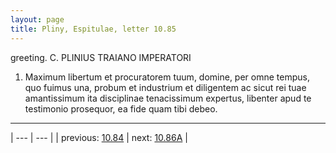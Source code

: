 ```yaml
---
layout: page
title: Pliny, Espitulae, letter 10.85
---
```


greeting. C. PLINIUS TRAIANO IMPERATORI



1. Maximum libertum et procuratorem tuum, domine, per omne tempus, quo fuimus una, probum et industrium et diligentem ac sicut rei tuae amantissimum ita disciplinae tenacissimum expertus, libenter apud te testimonio prosequor, ea fide quam tibi debeo.



---

| --- | --- |
| previous: [10.84](../10.84/) | next: [10.86A](../10.86A/) |